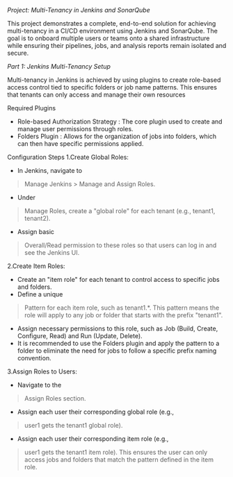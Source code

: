 *Project: Multi-Tenancy in Jenkins and SonarQube*

This project demonstrates a complete, end-to-end solution for achieving multi-tenancy in a CI/CD environment using Jenkins and SonarQube. The goal is to onboard multiple users or teams onto a shared infrastructure while ensuring their pipelines, jobs, and analysis reports remain isolated and secure.

*Part 1: Jenkins Multi-Tenancy Setup*

Multi-tenancy in Jenkins is achieved by using plugins to create role-based access control tied to specific folders or job name patterns.  This ensures that tenants can only access and manage their own resources

Required Plugins

* Role-based Authorization Strategy : The core plugin used to create and manage user permissions through roles.
* Folders Plugin : Allows for the organization of jobs into folders, which can then have specific permissions applied.

Configuration Steps
1.Create Global Roles:

* In Jenkins, navigate to 

>Manage Jenkins > Manage and Assign Roles. 

* Under 

>Manage Roles, create a "global role" for each tenant (e.g., tenant1, tenant2). 

* Assign basic 

>Overall/Read permission to these roles so that users can log in and see the Jenkins UI.

 2.Create Item Roles:
 * Create an "item role" for each tenant to control access to specific jobs and folders.
 * Define a unique 

>Pattern for each item role, such as tenant1.*. This pattern means the role will apply to any job or folder that starts with the prefix "tenant1".
* Assign necessary permissions to this role, such as Job (Build, Create, Configure, Read) and Run (Update, Delete).
* It is recommended to use the Folders plugin and apply the pattern to a folder to eliminate the need for jobs to follow a specific prefix naming convention. 

3.Assign Roles to Users:
* Navigate to the
>Assign Roles section.
* Assign each user their corresponding global role (e.g.,
>user1 gets the tenant1 global role).
* Assign each user their corresponding item role (e.g.,
>user1 gets the tenant1 item role). This ensures the user can only access jobs and folders that match the pattern defined in the item role. 







